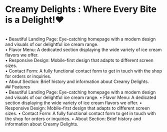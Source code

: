 # Creamy Delights : Where Every Bite is a Delight!❤️
<br>
• Beautiful Landing Page: Eye-catching homepage with a modern design and visuals of our delightful ice cream range.<br>
• Flavor Menu: A dedicated section displaying the wide variety of ice cream flavors we offer.<br>
• Responsive Design: Mobile-first design that adapts to different screen sizes.<br>
• Contact Form: A fully functional contact form to get in touch with the shop for orders or inquiries.<br>
• About Section: Brief history and information about Creamy Delights.<br>
## Features <br>
• Beautiful Landing Page: Eye-catching homepage with a modern design and visuals of our delightful ice cream range.
• Flavor Menu: A dedicated section displaying the wide variety of ice cream flavors we offer.
• Responsive Design: Mobile-first design that adapts to different screen sizes.
• Contact Form: A fully functional contact form to get in touch with the shop for orders or inquiries.
• About Section: Brief history and information about Creamy Delights.
